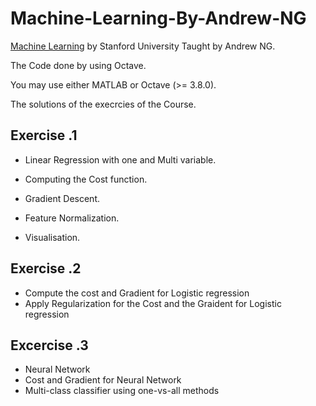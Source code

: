 # Machine-Learning-By-Andrew-NG
[Machine Learning](https://www.coursera.org/learn/machine-learning) by Stanford University Taught by Andrew NG.



The Code done by using Octave.

You may use either MATLAB or Octave (>= 3.8.0).

The solutions of the execrcies of the Course.

## Exercise .1
  - Linear Regression with one and Multi variable. 

  - Computing the Cost function.

  - Gradient Descent.

  - Feature Normalization.

  - Visualisation.
  
## Exercise .2

   - Compute the cost and Gradient for Logistic regression
   - Apply Regularization for the Cost and the Graident for Logistic regression
   
## Excercise .3

   - Neural Network
   - Cost and Gradient for Neural Network
   - Multi-class classifier using one-vs-all methods
    
  
